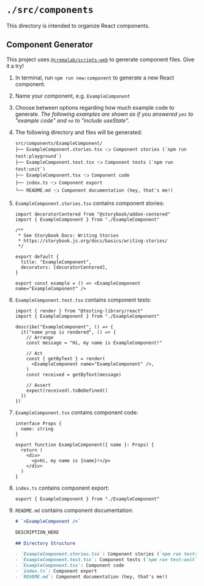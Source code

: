 # `./src/components`

This directory is intended to organize React components.

## Component Generator

This project uses [`@cremalab/scripts-web`](https://github.com/cremalab/scripts) to generate component files. Give it a try!

1. In terminal, run `npm run new:component` to generate a new React component.
2. Name your component, e.g. `ExampleComponent`
3. Choose between options regarding how much example code to generate. _The following examples are shown as if you answered `yes` to "example code" and `no` to "include useState"._
4. The following directory and files will be generated:
   ```
   src/components/ExampleComponent/
   ├── ExampleComponent.stories.tsx 👈 Component stories (`npm run test:playground`)
   ├── ExampleComponent.test.tsx 👈 Component tests (`npm run test:unit`)
   ├── ExampleComponent.tsx 👈 Component code
   ├── index.ts 👈 Component export
   └── README.md 👈 Component documentation (hey, that's me!)
   ```

5. `ExampleComponent.stories.tsx` contains component stories:

   ```tsx
   import decoratorCentered from "@storybook/addon-centered"
   import { ExampleComponent } from "./ExampleComponent"

   /**
    * See Storybook Docs: Writing Stories
    * https://storybook.js.org/docs/basics/writing-stories/
    */

   export default {
     title: "ExampleComponent",
     decorators: [decoratorCentered],
   }

   export const example = () => <ExampleComponent name="ExampleComponent" />
   ```

6. `ExampleComponent.test.tsx` contains component tests:

   ```tsx
   import { render } from "@testing-library/react"
   import { ExampleComponent } from "./ExampleComponent"

   describe("ExampleComponent", () => {
     it("name prop is rendered", () => {
       // Arrange
       const message = "Hi, my name is ExampleComponent!"

       // Act
       const { getByText } = render(
         <ExampleComponent name="ExampleComponent" />,
       )
       const received = getByText(message)

       // Assert
       expect(received).toBeDefined()
     })
   })
   ```

7. `ExampleComponent.tsx` contains component code:

   ```tsx
   interface Props {
     name: string
   }

   export function ExampleComponent({ name }: Props) {
     return (
       <div>
         <p>Hi, my name is {name}!</p>
       </div>
     )
   }
   ```

8. `index.ts` contains component export:

   ```tsx
   export { ExampleComponent } from "./ExampleComponent"
   ```

9. `README.md` contains component documentation:

   ```md
   # `<ExampleComponent />`

   DESCRIPTION_HERE

   ## Directory Structure

   - `ExampleComponent.stories.tsx`: Component stories (`npm run test:playground`)
   - `ExampleComponent.test.tsx`: Component tests (`npm run test:unit`)
   - `ExampleComponent.tsx`: Component code
   - `index.ts`: Component export
   - `README.md`: Component documentation (hey, that's me!)
   ```

